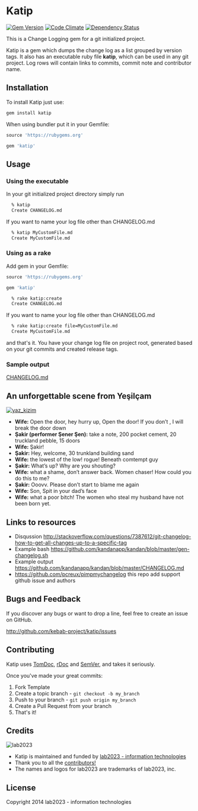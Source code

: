 # Katip

[![Gem Version](https://badge.fury.io/rb/katip.png)](http://badge.fury.io/rb/katip)
[![Code Climate](https://codeclimate.com/github/kebab-project/katip.png)](https://codeclimate.com/github/kebab-project/katip)
[![Dependency Status](https://gemnasium.com/kebab-project/katip.png)](https://gemnasium.com/kebab-project/katip)

This is a Change Logging gem for a git initialized project.

Katip is a gem which dumps the change log as a list grouped by version tags.
It also has an executable ruby file **katip**, which can be used in any git project.
Log rows will contain links to commits, commit note and contributor name.

## Installation

To install Katip just use:

```sh
gem install katip
```

When using bundler put it in your Gemfile:

```ruby
source 'https://rubygems.org'

gem 'katip'
```

## Usage

### Using the executable

In your git initialized project directory simply run

```sh
  % katip
  Create CHANGELOG.md
```

If you want to name your log file other than CHANGELOG.md

```sh
  % katip MyCustomFile.md
  Create MyCustomFile.md
```


### Using as a rake
Add gem in your Gemfile:

```ruby
source 'https://rubygems.org'

gem 'katip'
```

```sh
  % rake katip:create
  Create CHANGELOG.md
```

If you want to name your log file other than CHANGELOG.md

```sh
  % rake katip:create file=MyCustomFile.md
  Create MyCustomFile.md
```

and that's it. You have your change log file on project root, generated based on your git commits and created release tags.

### Sample output

[CHANGELOG.md](https://github.com/kebab-project/katip/blob/develop/CHANGELOG.md)


## An unforgettable scene from Yeşilçam

[![yaz_kizim](https://i1.ytimg.com/vi/v9L96Hh9jJc/mqdefault.jpg)](http://www.youtube.com/watch?v=v9L96Hh9jJc)

- **Wife:** Open the door, hey  hurry up, Open the door! If you don’t , I will break the door down
- **Şakir (performer Şener Şen):** take a note, 200 pocket cement, 20 truckland pebble, 15 doors
- **Wife:** Şakir!
- **Şakir:** Hey, welcome, 30 trunkland building sand
- **Wife:** the lowest of the low! rogue! Beneath comtempt guy
- **Şakir:** What’s up? Why are you shouting?
- **Wife:** what a shame, don’t answer back.  Women chaser! How could you do this to me?
- **Şakir:** Ooovv. Please don’t start to blame me again
- **Wife:** Son, Spit in your dad’s face
- **Wife:** what a poor bitch! The women who steal my husband  have not been born yet.

## Links to resources

* Disqussion http://stackoverflow.com/questions/7387612/git-changelog-how-to-get-all-changes-up-to-a-specific-tag
* Example bash https://github.com/kandanapp/kandan/blob/master/gen-changelog.sh
* Example output https://github.com/kandanapp/kandan/blob/master/CHANGELOG.md
* https://github.com/pcreux/pimpmychangelog this repo add support github issue and authors

## Bugs and  Feedback

If you discover any bugs or want to drop a line, feel free to create an issue on GitHub.

http://github.com/kebab-project/katip/issues

## Contributing

Katip uses [TomDoc](http://tomdoc.org/), [rDoc](http://rubydoc.info/gems/cybele) and [SemVer](http://semver.org/), and takes it seriously.

Once you've made your great commits:

1. Fork Template
2. Create a topic branch - `git checkout -b my_branch`
3. Push to your branch - `git push origin my_branch`
4. Create a Pull Request from your branch
5. That's it!

## Credits

![lab2023](http://lab2023.com/assets/images/named-logo.png)

- Katip is maintained and funded by [lab2023 - information technologies](http://lab2023.com/)
- Thank you to all the [contributors!](https://github.com/kebab-project/katip/graphs/contributors)
- The names and logos for lab2023 are trademarks of lab2023, inc.

## License

Copyright 2014 lab2023 - information technologies

